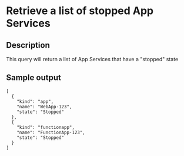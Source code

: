 # Retrieve a list of stopped App Services

## Description
This query will return a list of App Services that have a "stopped" state

## Sample output
```
[
  {
    "kind": "app",
    "name": "WebApp-123",
    "state": "Stopped"
  },
  {
    "kind": "functionapp",
    "name": "FunctionApp-123",
    "state": "Stopped"
  }
]
```

